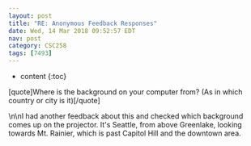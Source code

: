 ```yaml
---
layout: post
title: "RE: Anonymous Feedback Responses"
date: Wed, 14 Mar 2018 09:52:57 EDT
nav: post
category: CSC258
tags: [7493]
---
```


* content
{:toc}

[quote]Where is the background on your computer from? (As in which country or city is it)[/quote]
<!-- more -->
<p>\n\nI had another feedback about this and checked which background comes up on the projector. It's Seattle, from above Greenlake, looking towards Mt. Rainier, which is past Capitol Hill and the downtown area.</p>
